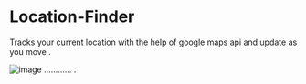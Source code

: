 # Location-Finder
Tracks your current location with the help of google maps api and update as you move . 

![image](https://user-images.githubusercontent.com/66934832/133604040-40202dba-287d-4b66-84b7-c928526fddb5.png)   ............
.
